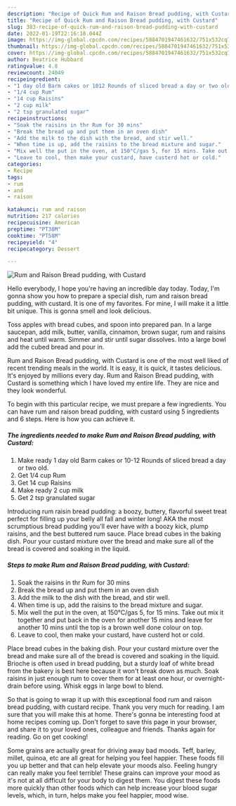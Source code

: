 ```yaml
---
description: "Recipe of Quick Rum and Raison Bread pudding, with Custard"
title: "Recipe of Quick Rum and Raison Bread pudding, with Custard"
slug: 383-recipe-of-quick-rum-and-raison-bread-pudding-with-custard
date: 2022-01-19T22:16:18.044Z
image: https://img-global.cpcdn.com/recipes/5884701947461632/751x532cq70/rum-and-raison-bread-pudding-with-custard-recipe-main-photo.jpg
thumbnail: https://img-global.cpcdn.com/recipes/5884701947461632/751x532cq70/rum-and-raison-bread-pudding-with-custard-recipe-main-photo.jpg
cover: https://img-global.cpcdn.com/recipes/5884701947461632/751x532cq70/rum-and-raison-bread-pudding-with-custard-recipe-main-photo.jpg
author: Beatrice Hubbard
ratingvalue: 4.8
reviewcount: 24049
recipeingredient:
- "1 day old Barm cakes or 1012 Rounds of sliced bread a day or two old"
- "1/4 cup Rum"
- "14 cup Raisins"
- "2 cup milk"
- "2 tsp granulated sugar"
recipeinstructions:
- "Soak the raisins in thr Rum for 30 mins"
- "Break the bread up and put them in an oven dish"
- "Add the milk to the dish with the bread, and stir well."
- "When time is up, add the raisins to the bread mixture and sugar."
- "Mix well the put in the oven, at 150°C/gas 5, for 15 mins. Take out mix it together and put back in the oven for another 15 mins and leave for another 10 mins until the top is a brown well done colour on top."
- "Leave to cool, then make your custard, have custerd hot or cold."
categories:
- Recipe
tags:
- rum
- and
- raison

katakunci: rum and raison 
nutrition: 217 calories
recipecuisine: American
preptime: "PT38M"
cooktime: "PT58M"
recipeyield: "4"
recipecategory: Dessert

---
```



![Rum and Raison Bread pudding, with Custard](https://img-global.cpcdn.com/recipes/5884701947461632/751x532cq70/rum-and-raison-bread-pudding-with-custard-recipe-main-photo.jpg)

Hello everybody, I hope you're having an incredible day today. Today, I'm gonna show you how to prepare a special dish, rum and raison bread pudding, with custard. It is one of my favorites. For mine, I will make it a little bit unique. This is gonna smell and look delicious.

Toss apples with bread cubes, and spoon into prepared pan. In a large saucepan, add milk, butter, vanilla, cinnamon, brown sugar, rum and raisins and heat until warm. Simmer and stir until sugar dissolves. Into a large bowl add the cubed bread and pour in.

Rum and Raison Bread pudding, with Custard is one of the most well liked of recent trending meals in the world. It is easy, it is quick, it tastes delicious. It's enjoyed by millions every day. Rum and Raison Bread pudding, with Custard is something which I have loved my entire life. They are nice and they look wonderful.


To begin with this particular recipe, we must prepare a few ingredients. You can have rum and raison bread pudding, with custard using 5 ingredients and 6 steps. Here is how you can achieve it.

<!--inarticleads1-->

##### The ingredients needed to make Rum and Raison Bread pudding, with Custard:

1. Make ready 1 day old Barm cakes or 10-12 Rounds of sliced bread a day or two old.
1. Get 1/4 cup Rum
1. Get 14 cup Raisins
1. Make ready 2 cup milk
1. Get 2 tsp granulated sugar


Introducing rum raisin bread pudding: a boozy, buttery, flavorful sweet treat perfect for filling up your belly all fall and winter long! AKA the most scrumptious bread pudding you&#39;ll ever have with a boozy kick, plump raisins, and the best buttered rum sauce. Place bread cubes in the baking dish. Pour your custard mixture over the bread and make sure all of the bread is covered and soaking in the liquid. 

<!--inarticleads2-->

##### Steps to make Rum and Raison Bread pudding, with Custard:

1. Soak the raisins in thr Rum for 30 mins
1. Break the bread up and put them in an oven dish
1. Add the milk to the dish with the bread, and stir well.
1. When time is up, add the raisins to the bread mixture and sugar.
1. Mix well the put in the oven, at 150°C/gas 5, for 15 mins. Take out mix it together and put back in the oven for another 15 mins and leave for another 10 mins until the top is a brown well done colour on top.
1. Leave to cool, then make your custard, have custerd hot or cold.


Place bread cubes in the baking dish. Pour your custard mixture over the bread and make sure all of the bread is covered and soaking in the liquid. Brioche is often used in bread pudding, but a sturdy loaf of white bread from the bakery is best here because it won&#39;t break down as much. Soak raisins in just enough rum to cover them for at least one hour, or overnight- drain before using. Whisk eggs in large bowl to blend. 

So that is going to wrap it up with this exceptional food rum and raison bread pudding, with custard recipe. Thank you very much for reading. I am sure that you will make this at home. There's gonna be interesting food at home recipes coming up. Don't forget to save this page in your browser, and share it to your loved ones, colleague and friends. Thanks again for reading. Go on get cooking!

Some grains are actually great for driving away bad moods. Teff, barley, millet, quinoa, etc are all great for helping you feel happier. These foods fill you up better and that can help elevate your moods also. Feeling hungry can really make you feel terrible! These grains can improve your mood as it's not at all difficult for your body to digest them. You digest these foods more quickly than other foods which can help increase your blood sugar levels, which, in turn, helps make you feel happier, mood wise.
